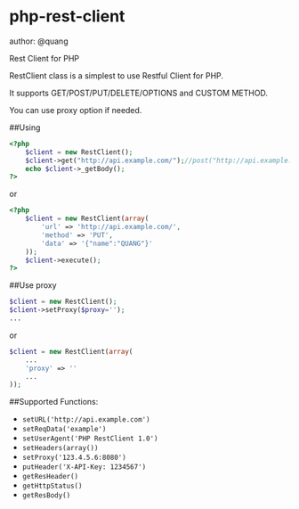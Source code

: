 php-rest-client
===============

author: @quang

Rest Client for PHP

RestClient class is a simplest to use Restful Client for PHP.

It supports GET/POST/PUT/DELETE/OPTIONS and CUSTOM METHOD.

You can use proxy option if needed.


##Using

```php
<?php
    $client = new RestClient();
    $client->get("http://api.example.com/");//post("http://api.example.com/", $data=''), put("http://api.example.com/", $data=''), delete("http://api.example.com/", $data=''), options("http://api.example.com/", $data='')
    echo $client->_getBody();
?>
```

or
```php
<?php
    $client = new RestClient(array(
        'url' => 'http://api.example.com/',
        'method' => 'PUT',
        'data' => '{"name":"QUANG"}'
    ));
    $client->execute();
?>
```

##Use proxy
```php
$client = new RestClient();
$client->setProxy($proxy='');
...
```
or
```php
$client = new RestClient(array(
    ...
    'proxy' => ''
    ...
));
```

##Supported Functions:
 * `setURL('http://api.example.com')`
 * `setReqData('example')`
 * `setUserAgent('PHP RestClient 1.0')`
 * `setHeaders(array())`
 * `setProxy('123.4.5.6:8080')`
 * `putHeader('X-API-Key: 1234567')`
 * `getResHeader()`
 * `getHttpStatus()`
 * `getResBody()`